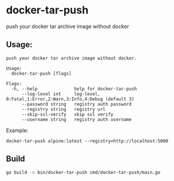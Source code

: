 # docker-tar-push
push your docker tar archive image without docker

## Usage:

```shell
push your docker tar archive image without docker.

Usage:
  docker-tar-push [flags]

Flags:
  -h, --help              help for docker-tar-push
      --log-level int     log-level, 0:Fatal,1:Error,2:Warn,3:Info,4:Debug (default 3)
      --password string   registry auth password
      --registry string   registry url
      --skip-ssl-verify   skip ssl verify
      --username string   registry auth username
```

Example:

```shell
docker-tar-push alpine:latest --registry=http://localhost:5000
```

## Build

```sh
go build -o bin/docker-tar-push cmd/docker-tar-push/main.go
```